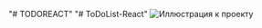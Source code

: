 "# TODOREACT" 
"# ToDoList-React" 
![Иллюстрация к проекту](https://github.com/lesja01/TODOLIST/raw/master/todoImg.png)
